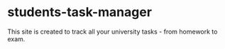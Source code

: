 # students-task-manager
This site is created to track all your university tasks - from homework to exam.
